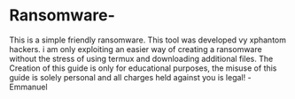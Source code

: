 # Ransomware-
This is a simple friendly ransomware.
This tool was developed vy xphantom hackers. i am only exploiting an easier way of creating a ransomware without the stress of using termux and downloading additional files.
The Creation of this guide is only for educational purposes, the misuse of this guide is solely personal and all charges held against you is legal!
        -Emmanuel
